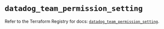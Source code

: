 # `datadog_team_permission_setting`

Refer to the Terraform Registry for docs: [`datadog_team_permission_setting`](https://registry.terraform.io/providers/datadog/datadog/3.56.0/docs/resources/team_permission_setting).
